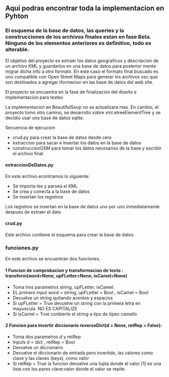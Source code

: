 ## Aqui podras encontrar toda la implementacion en Pyhton

### El esquema de la base de datos, las queries y la construcciones de los archivos finales estan en fase Beta. Ninguno de los elementos anteriores es definitivo, todo es alterable.

El objetivo del proyecto es extraer los datos geograficos y descripcion de un archivo KML y guardarlos en una base de datos para posterior mente migrar dicha info a otro formato. En este caso el formato final buscado es uno compatible con Open Street Maps para generar los archivos osc que son destinados a agregar iformacion en las base de datos del web site. 

El proyecto se encuentra en la fase de finalizacion del diseño e implementacion para testeo

La implementacion en BeautifulSoup no se actualizara mas. En cambio, el proyecto tomo otro camino, se desarrollo sobre xml.etreeElementTree y se decidio usar uns base de datos sqlite.

Secuencia de ejecucion
- crud.py para crear la base de datos desde cero
- extraccion para sacar e insertar los datos en la base de datos
- construccionOSM para tomar los datos necesarios de la base y escribir el archivo final

#### extraccionDeDatos.py
En este archivo econtramos lo siguiente:
- Se importa lee y parsea el KML
- Se crea y conecta a la base de datos
- Se insertan los registros

Los registros se insertan en la base de datos uno por uno inmediatamente despues de extraer el dato

#### crud.py
Este archivo contiene el esquema para crear la base de datos

### funciones.py
En este archivo se encuentran dos funciones.

#### 1 Funcion de comprobacion y transformacion de texto : transform(word=None, upFLetter=None, isCamel=None)
- Toma tres parametros string, upFLetter, isCamel.
- EL primero input word = string, upFLetter = Bool , isCamel = Bool
- Devuelve un string quitando acentos y espacios
- Si upFLetter = True devuelve un string con la primera letra en mayuscula. NO ES CAPITALIZE
- Si isCamel = True conbierte el string a tipo de tipeo camello

#### 2 Funcion para invertir diccionario reverseDict(d = None, retRep = False):
- Toma dos parametros d y retRep
- Inputs d = dict , retRep = Bool
- Devuelve un diccionario
- Devuelve el diccionario de entrada pero invertido, las valores como clave y las claves (keys), como valor
- Si retRep = True la funcion devuelve una tupla donde el valor [1] es una lista con los pares clave:valor donde el valor se repite.



